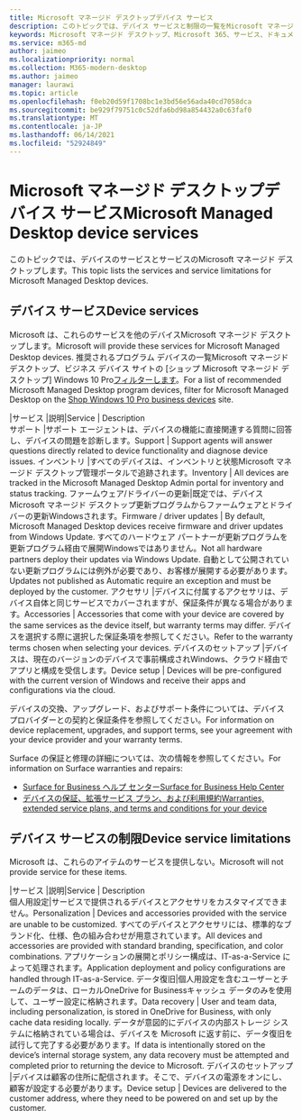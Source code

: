 ```yaml
---
title: Microsoft マネージド デスクトップデバイス サービス
description: このトピックでは、デバイス サービスと制限の一覧をMicrosoft マネージド デスクトップ。
keywords: Microsoft マネージド デスクトップ、Microsoft 365、サービス、ドキュメント
ms.service: m365-md
author: jaimeo
ms.localizationpriority: normal
ms.collection: M365-modern-desktop
ms.author: jaimeo
manager: laurawi
ms.topic: article
ms.openlocfilehash: f0eb20d59f1708bc1e3bd56e56ada40cd7058dca
ms.sourcegitcommit: be929f79751c0c52dfa6bd98a854432a0c63faf0
ms.translationtype: MT
ms.contentlocale: ja-JP
ms.lasthandoff: 06/14/2021
ms.locfileid: "52924849"
---
```

# <a name="microsoft-managed-desktop-device-services"></a><span data-ttu-id="ebabe-104">Microsoft マネージド デスクトップデバイス サービス</span><span class="sxs-lookup"><span data-stu-id="ebabe-104">Microsoft Managed Desktop device services</span></span>

<span data-ttu-id="ebabe-105">このトピックでは、デバイスのサービスとサービスのMicrosoft マネージド デスクトップします。</span><span class="sxs-lookup"><span data-stu-id="ebabe-105">This topic lists the services and service limitations for Microsoft Managed Desktop devices.</span></span>

## <a name="device-services"></a><span data-ttu-id="ebabe-106">デバイス サービス</span><span class="sxs-lookup"><span data-stu-id="ebabe-106">Device services</span></span>

<span data-ttu-id="ebabe-107">Microsoft は、これらのサービスを他のデバイスMicrosoft マネージド デスクトップします。</span><span class="sxs-lookup"><span data-stu-id="ebabe-107">Microsoft will provide these services for Microsoft Managed Desktop devices.</span></span> <span data-ttu-id="ebabe-108">推奨されるプログラム デバイスの一覧Microsoft マネージド デスクトップ、ビジネス デバイス サイトの [ショップ Microsoft マネージド デスクトップ] Windows 10 Pro[フィルターします](https://www.microsoft.com/windowsforbusiness/view-all-devices)。</span><span class="sxs-lookup"><span data-stu-id="ebabe-108">For a list of recommended Microsoft Managed Desktop program devices, filter for Microsoft Managed Desktop on the [Shop Windows 10 Pro business devices](https://www.microsoft.com/windowsforbusiness/view-all-devices) site.</span></span>

 <span data-ttu-id="ebabe-109">|サービス |説明</span><span class="sxs-lookup"><span data-stu-id="ebabe-109">|Service  | Description</span></span>  
<span data-ttu-id="ebabe-110">サポート |サポート エージェントは、デバイスの機能に直接関連する質問に回答し、デバイスの問題を診断します。</span><span class="sxs-lookup"><span data-stu-id="ebabe-110">Support | Support agents will answer questions directly related to device functionality and diagnose device issues.</span></span>
<span data-ttu-id="ebabe-111">インベントリ |すべてのデバイスは、インベントリと状態Microsoft マネージド デスクトップ管理ポータルで追跡されます。</span><span class="sxs-lookup"><span data-stu-id="ebabe-111">Inventory | All devices are tracked in the Microsoft Managed Desktop Admin portal for inventory and status tracking.</span></span>
<span data-ttu-id="ebabe-112">ファームウェア/ドライバーの更新|既定では、デバイスMicrosoft マネージド デスクトップ更新プログラムからファームウェアとドライバーの更新Windowsされます。</span><span class="sxs-lookup"><span data-stu-id="ebabe-112">Firmware / driver updates | By default, Microsoft Managed Desktop devices receive firmware and driver updates from Windows Update.</span></span> <span data-ttu-id="ebabe-113">すべてのハードウェア パートナーが更新プログラムを更新プログラム経由で展開Windowsではありません。</span><span class="sxs-lookup"><span data-stu-id="ebabe-113">Not all hardware partners deploy their updates via Windows Update.</span></span> <span data-ttu-id="ebabe-114">自動として公開されていない更新プログラムには例外が必要であり、お客様が展開する必要があります。</span><span class="sxs-lookup"><span data-stu-id="ebabe-114">Updates not published as Automatic require an exception and must be deployed by the customer.</span></span>
<span data-ttu-id="ebabe-115">アクセサリ |デバイスに付属するアクセサリは、デバイス自体と同じサービスでカバーされますが、保証条件が異なる場合があります。</span><span class="sxs-lookup"><span data-stu-id="ebabe-115">Accessories | Accessories that come with your device are covered by the same services as the device itself, but warranty terms may differ.</span></span> <span data-ttu-id="ebabe-116">デバイスを選択する際に選択した保証条項を参照してください。</span><span class="sxs-lookup"><span data-stu-id="ebabe-116">Refer to the warranty terms chosen when selecting your devices.</span></span> <span data-ttu-id="ebabe-117">デバイスのセットアップ |デバイスは、現在のバージョンのデバイスで事前構成されWindows、クラウド経由でアプリと構成を受信します。</span><span class="sxs-lookup"><span data-stu-id="ebabe-117">Device setup    | Devices will be pre-configured with the current version of Windows and receive their apps and configurations via the cloud.</span></span> 

<span data-ttu-id="ebabe-118">デバイスの交換、アップグレード、およびサポート条件については、デバイス プロバイダーとの契約と保証条件を参照してください。</span><span class="sxs-lookup"><span data-stu-id="ebabe-118">For information on device replacement, upgrades, and support terms, see your agreement with your device provider and your warranty terms.</span></span>

<span data-ttu-id="ebabe-119">Surface の保証と修理の詳細については、次の情報を参照してください。</span><span class="sxs-lookup"><span data-stu-id="ebabe-119">For information on Surface warranties and repairs:</span></span>
- [<span data-ttu-id="ebabe-120">Surface for Business ヘルプ センター</span><span class="sxs-lookup"><span data-stu-id="ebabe-120">Surface for Business Help Center</span></span>](https://support.microsoft.com/hub/4339296/surface-for-business-help)
- [<span data-ttu-id="ebabe-121">デバイスの保証、拡張サービス プラン、および利用規約</span><span class="sxs-lookup"><span data-stu-id="ebabe-121">Warranties, extended service plans, and terms and conditions for your device</span></span>](https://support.microsoft.com/help/4040687/info-about-warranties-extended-service-plans-and-terms-conditions)


## <a name="device-service-limitations"></a><span data-ttu-id="ebabe-122">デバイス サービスの制限</span><span class="sxs-lookup"><span data-stu-id="ebabe-122">Device service limitations</span></span>

<span data-ttu-id="ebabe-123">Microsoft は、これらのアイテムのサービスを提供しない。</span><span class="sxs-lookup"><span data-stu-id="ebabe-123">Microsoft will not provide service for these items.</span></span>

 <span data-ttu-id="ebabe-124">|サービス |説明</span><span class="sxs-lookup"><span data-stu-id="ebabe-124">|Service  | Description</span></span>  
<span data-ttu-id="ebabe-125">個人用設定|サービスで提供されるデバイスとアクセサリをカスタマイズできません。</span><span class="sxs-lookup"><span data-stu-id="ebabe-125">Personalization | Devices and accessories provided with the service are unable to be customized.</span></span> <span data-ttu-id="ebabe-126">すべてのデバイスとアクセサリには、標準的なブランド化、仕様、色の組み合わせが用意されています。</span><span class="sxs-lookup"><span data-stu-id="ebabe-126">All devices and accessories are provided with standard branding, specification, and color combinations.</span></span> <span data-ttu-id="ebabe-127">アプリケーションの展開とポリシー構成は、IT-as-a-Service によって処理されます。</span><span class="sxs-lookup"><span data-stu-id="ebabe-127">Application deployment and policy configurations are handled through IT-as-a-Service.</span></span>
<span data-ttu-id="ebabe-128">データ復旧|個人用設定を含むユーザーとチームのデータは、ローカルOneDrive for Businessキャッシュ データのみを使用して、ユーザー設定に格納されます。</span><span class="sxs-lookup"><span data-stu-id="ebabe-128">Data recovery | User and team data, including personalization, is stored in OneDrive for Business, with only cache data residing locally.</span></span> <span data-ttu-id="ebabe-129">データが意図的にデバイスの内部ストレージ システムに格納されている場合は、デバイスを Microsoft に返す前に、データ復旧を試行して完了する必要があります。</span><span class="sxs-lookup"><span data-stu-id="ebabe-129">If data is intentionally stored on the device’s internal storage system, any data recovery must be attempted and completed prior to returning the device to Microsoft.</span></span>
<span data-ttu-id="ebabe-130">デバイスのセットアップ |デバイスは顧客の住所に配信されます。そこで、デバイスの電源をオンにし、顧客が設定する必要があります。</span><span class="sxs-lookup"><span data-stu-id="ebabe-130">Device setup | Devices are delivered to the customer address, where they need to be powered on and set up by the customer.</span></span>
